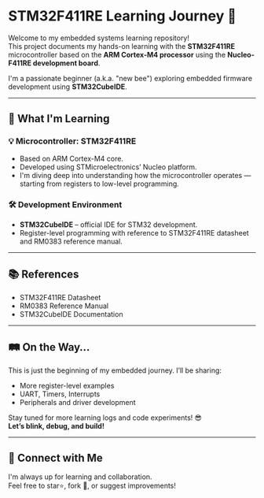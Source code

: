 # STM32F411RE Learning Journey 🚀

Welcome to my embedded systems learning repository!  
This project documents my hands-on learning with the **STM32F411RE** microcontroller based on the **ARM Cortex-M4 processor** using the **Nucleo-F411RE development board**.

I'm a passionate beginner (a.k.a. "new bee") exploring embedded firmware development using **STM32CubeIDE**.

---

## 📘 What I'm Learning

### 💡 Microcontroller: STM32F411RE
- Based on ARM Cortex-M4 core.
- Developed using STMicroelectronics’ Nucleo platform.
- I'm diving deep into understanding how the microcontroller operates — starting from registers to low-level programming.

### 🛠️ Development Environment
- **STM32CubeIDE** – official IDE for STM32 development.
- Register-level programming with reference to STM32F411RE datasheet and RM0383 reference manual.

---

## 📚 References
- STM32F411RE Datasheet  
- RM0383 Reference Manual  
- STM32CubeIDE Documentation

---

## 🛤️ On the Way…
This is just the beginning of my embedded journey. I’ll be sharing:
- More register-level examples
- UART, Timers, Interrupts
- Peripherals and driver development

Stay tuned for more learning logs and code experiments! 😎  
**Let’s blink, debug, and build!**

---

## 🤝 Connect with Me

I'm always up for learning and collaboration.  
Feel free to star⭐, fork 🍴, or suggest improvements!

